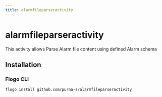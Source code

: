```yaml
---
title: alarmfileparseractivity
---
```


# alarmfileparseractivity
This activity allows Parse Alarm file content using defined Alarm schema

## Installation
### Flogo CLI
```bash
flogo install github.com/purna-s/alarmfileparseractivity
```

